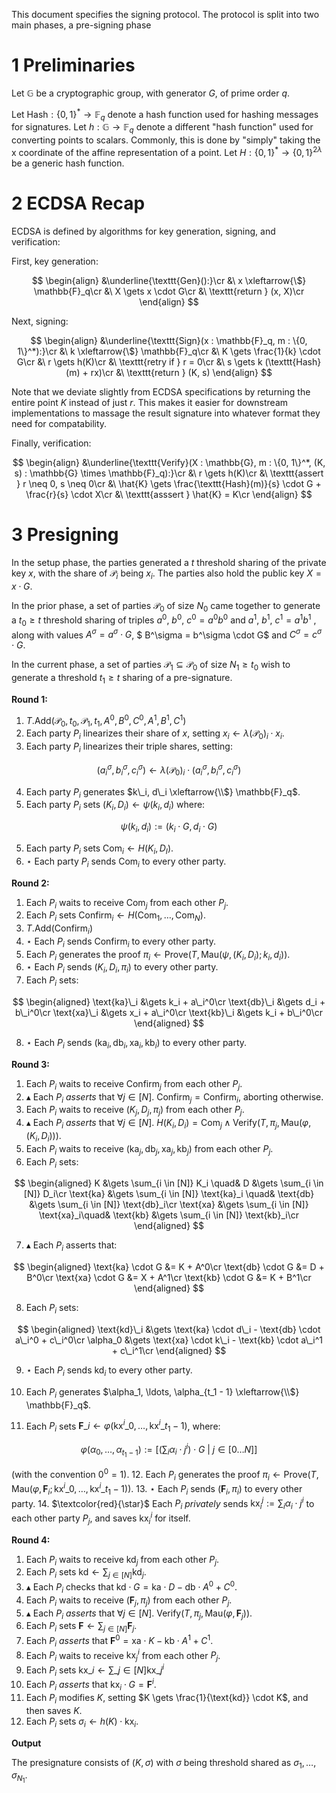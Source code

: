 This document specifies the signing protocol.
The protocol is split into two main phases, a pre-signing phase

# 1 Preliminaries

Let $\mathbb{G}$ be a cryptographic group, with generator $G$, of prime order $q$.

Let $\text{Hash} : \{0, 1\}^* \to \mathbb{F}_q$ denote a hash function used for hashing messages
for signatures.
Let $h : \mathbb{G} \to \mathbb{F}_q$ denote a different "hash function" used for converting points to scalars.
Commonly, this is done by "simply" taking the x coordinate of the affine
representation of a point.
Let $H : \{0, 1\}^* \to \{0, 1\}^{2\lambda}$ be a generic hash function.

# 2 ECDSA Recap

ECDSA is defined by algorithms for key generation, signing, and verification:

First, key generation:

$$
\begin{align}
&\underline{\texttt{Gen}():}\cr
&\ x \xleftarrow{\$} \mathbb{F}_q\cr
&\ X \gets x \cdot G\cr
&\ \texttt{return } (x, X)\cr
\end{align}
$$

Next, signing:

$$
\begin{align}
&\underline{\texttt{Sign}(x : \mathbb{F}_q, m : \{0, 1\}^*):}\cr
&\ k \xleftarrow{\$} \mathbb{F}_q\cr
&\ K \gets \frac{1}{k} \cdot G\cr
&\ r \gets h(K)\cr
&\ \texttt{retry if } r = 0\cr
&\ s \gets k (\texttt{Hash}(m) + rx)\cr
&\ \texttt{return } (K, s)
\end{align}
$$

Note that we deviate slightly from ECDSA specifications by returning
the entire point $K$ instead of just $r$.
This makes it easier for downstream implementations to massage
the result signature into whatever format they need for compatability.

Finally, verification:

$$
\begin{align}
&\underline{\texttt{Verify}(X : \mathbb{G}, m : \{0, 1\}^*, (K, s) : \mathbb{G} \times \mathbb{F}_q):}\cr
&\ r \gets h(K)\cr
&\ \texttt{assert } r \neq 0, s \neq 0\cr
&\ \hat{K} \gets \frac{\texttt{Hash}(m)}{s} \cdot G + \frac{r}{s} \cdot X\cr
&\ \texttt{asssert } \hat{K} = K\cr
\end{align}
$$

# 3 Presigning

In the setup phase, the parties generated a $t$ threshold sharing
of the private key $x$, with the share of $\mathcal{P}_i$ being $x_i$.
The parties also hold the public key $X = x \cdot G$.

In the prior phase, a set of parties $\mathcal{P}_0$ of size $N_0$
came together to generate a $t_0 \geq t$ threshold sharing of triples $a^0$, $b^0$, $c^0 = a^0 b^0$
and $a^1$, $b^1$, $c^1 = a^1 b^1$ , along with values $A^\sigma = a^\sigma \cdot G$, $ B^\sigma = b^\sigma \cdot G$ and $C^\sigma = c^\sigma \cdot G$.

In the current phase, a set of parties $\mathcal{P}_1 \subseteq \mathcal{P}_0$
of size $N_1 \geq t_0$ wish to generate a threshold $t_1 \geq t$ sharing
of a pre-signature.

**Round 1:**

1. $T.\text{Add}(\mathcal{P}_0, t_0, \mathcal{P}_1, t_1, A^0, B^0, C^0, A^1, B^1, C^1)$
2. Each party $P_i$ linearizes their share of $x$, setting $x_i \gets \lambda(\mathcal{P}_0)_i \cdot x_i$.
3. Each party $P_i$ linearizes their triple shares, setting:

$$
(a_i^\sigma, b_i^\sigma, c_i^\sigma) \gets \lambda(\mathcal{P}_0)_i \cdot (a_i^\sigma, b_i^\sigma, c_i^\sigma)
$$

4. Each party $P_i$ generates $k\_i, d\_i \xleftarrow{\\$} \mathbb{F}_q$.
5. Each party $P_i$ sets $(K_i, D_i) \gets \psi(k_i, d_i)$ where:

$$
\psi(k_i, d_i) := (k_i \cdot G, d_i \cdot G)
$$


5. Each party $P_i$ sets $\text{Com}_i \gets H(K_i, D_I)$.
6. $\star$ Each party $P_i$ sends $\text{Com}_i$ to every other party.

**Round 2:**

1. Each $P_i$ waits to receive $\text{Com}_j$ from each other $P_j$.
2. Each $P_i$ sets $\text{Confirm}_i \gets H(\text{Com}_1, \ldots, \text{Com}_N)$.
3. $T.\text{Add}(\text{Confirm}_i)$
4. $\star$ Each $P_i$ sends $\text{Confirm}_i$ to every other party.
5. Each $P_i$ generates the proof $\pi_i \gets \text{Prove}(T, \text{Mau}(\psi, (K_i, D_i); k_i, d_i))$.
6. $\star$ Each $P_i$ sends $(K_i, D_i, \pi_i)$ to every other party.
7. Each $P_i$ sets:

$$
\begin{aligned}
\text{ka}\_i &\gets k_i + a\_i^0\cr
\text{db}\_i &\gets d_i + b\_i^0\cr
\text{xa}\_i &\gets x_i + a\_i^0\cr
\text{kb}\_i &\gets k_i + b\_i^0\cr
\end{aligned}
$$

8. $\star$ Each $P_i$ sends $(\text{ka}_i, \text{db}_i, \text{xa}_i, \text{kb}_i)$ to every other party.

**Round 3:**

1. Each $P_i$ waits to receive $\text{Confirm}_j$ from each other $P_j$.
2. $\blacktriangle$ Each $P_i$ *asserts* that $\forall j \in [N].\ \text{Confirm}_j = \text{Confirm}_i$, aborting otherwise.
3. Each $P_i$ waits to receive $(K_j, D_j, \pi_j)$ from each other $P_j$.
4. $\blacktriangle$ Each $P_i$ *asserts* that $\forall j \in [N].\ H(K_i, D_i) = \text{Com}_j \land \text{Verify}(T, \pi_j, \text{Mau}(\varphi, (K_i, D_i)))$.
5. Each $P_i$ waits to receive $(\text{ka}_j, \text{db}_j, \text{xa}_j, \text{kb}_j)$ from each other $P_j$.
6. Each $P_i$ sets:

$$
\begin{aligned}
K &\gets \sum_{i \in [N]} K_i \quad& D &\gets \sum_{i \in [N]} D_i\cr
\text{ka} &\gets \sum_{i \in [N]} \text{ka}_i \quad&
\text{db} &\gets \sum_{i \in [N]} \text{db}_i\cr
\text{xa} &\gets \sum_{i \in [N]} \text{xa}_i\quad&
\text{kb} &\gets \sum_{i \in [N]} \text{kb}_i\cr
\end{aligned}
$$

7. $\blacktriangle$ Each $P_i$ asserts that:

$$
\begin{aligned}
\text{ka} \cdot G &= K + A^0\cr
\text{db} \cdot G &= D + B^0\cr
\text{xa} \cdot G &= X + A^1\cr
\text{kb} \cdot G &= K + B^1\cr
\end{aligned}
$$

8. Each $P_i$ sets:

$$
\begin{aligned}
\text{kd}\_i &\gets \text{ka} \cdot d\_i - \text{db} \cdot a\_i^0 + c\_i^0\cr
\alpha_0 &\gets \text{xa} \cdot k\_i - \text{kb} \cdot a\_i^1 + c\_i^1\cr
\end{aligned}
$$

9. $\star$ Each $P_i$ sends $\text{kd}_i$ to every other party.

10. Each $P_i$ generates $\alpha_1, \ldots, \alpha_{t_1 - 1} \xleftarrow{\\$} \mathbb{F}_q$.
11. Each $P_i$ sets $\textbf{F}\_i \gets \varphi(\text{kx}^i\_0, \ldots, \text{kx}^i\_{t_1 - 1})$, where:

$$
\varphi(\alpha_0, \ldots, \alpha_{t_1 - 1}) := \left[\left(\sum_i \alpha_i \cdot j^i \right) \cdot G\ |\ j \in [0\ldots N]\right]
$$

(with the convention $0^0 = 1$).
12. Each $P_i$ generates the proof $\pi_i \gets \text{Prove}(T, \text{Mau}(\varphi, \textbf{F}_i; \text{kx}^i\_0, \ldots, \text{kx}^i\_{t_1-1}))$.
13. $\star$ Each $P_i$ sends $(\textbf{F}_i, \pi_i)$ to every other party.
14. $\textcolor{red}{\star}$ Each $P_i$ *privately* sends $\text{kx}_i^j := \sum_i \alpha_i \cdot j^i$ to each other party $P_j$, and saves $\text{kx}_i^i$ for itself.

**Round 4:**

1. Each $P_i$ waits to receive $\text{kd}_j$ from each other $P_j$.
2. Each $P_i$ sets $\text{kd} \gets \sum_{j \in [N]} \text{kd}_j$.
3. $\blacktriangle$ Each $P_i$ checks that $\text{kd} \cdot G = \text{ka} \cdot D - \text{db} \cdot A^0 + C^0$.
4. Each $P_i$ waits to receive $(\textbf{F}_j, \pi_j)$ from each other $P_j$.
5. $\blacktriangle$ Each $P_i$ *asserts* that $\forall j \in [N].\ \text{Verify}(T, \pi_j, \text{Mau}(\varphi, \textbf{F}_j))$.
6. Each $P_i$ sets $\textbf{F} \gets \sum_{j \in [N]} \textbf{F}_j$.
7. Each $P_i$ *asserts* that $\textbf{F}^0 = \text{xa} \cdot K - \text{kb} \cdot A^1 + C^1$.
8. Each $P_i$ waits to receive $\text{kx}_j^i$ from each other $P_j$.
9. Each $P_i$ sets $\text{kx}\_i \gets \sum\_{j \in [N]} \text{kx}\_j^i$
10. Each $P_i$ *asserts* that $\text{kx}_i \cdot G = \textbf{F}^i$.
11. Each $P_i$ modifies $K$, setting $K \gets \frac{1}{\text{kd}} \cdot K$, and then saves $K$.
12. Each $P_i$ sets $\sigma_i \gets h(K) \cdot \text{kx}_i$.

**Output**

The presignature consists of $(K, \sigma)$ with $\sigma$ being
threshold shared as $\sigma_1, \ldots, \sigma_{N_1}$.

